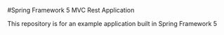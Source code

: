 #Spring Framework 5 MVC Rest Application

This repository is for an example application built in Spring Framework 5